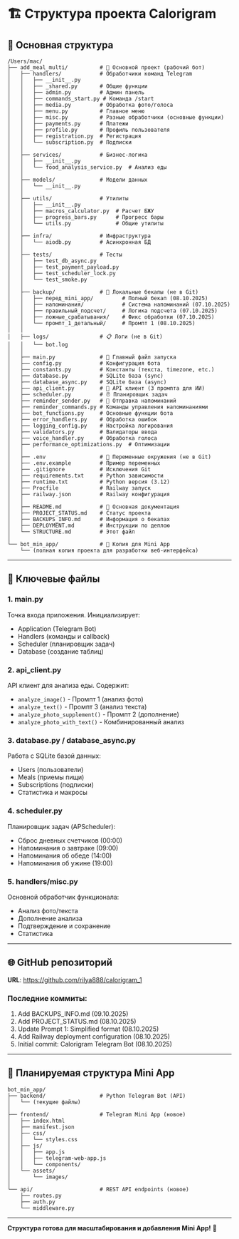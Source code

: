 # 🏗️ Структура проекта Calorigram

## 📂 Основная структура

```
/Users/mac/
├── add_meal_multi/          # 🤖 Основной проект (рабочий бот)
│   ├── handlers/            # Обработчики команд Telegram
│   │   ├── __init__.py
│   │   ├── _shared.py       # Общие функции
│   │   ├── admin.py         # Админ панель
│   │   ├── commands_start.py # Команда /start
│   │   ├── media.py         # Обработка фото/голоса
│   │   ├── menu.py          # Главное меню
│   │   ├── misc.py          # Разные обработчики (основные функции)
│   │   ├── payments.py      # Платежи
│   │   ├── profile.py       # Профиль пользователя
│   │   ├── registration.py  # Регистрация
│   │   └── subscription.py  # Подписки
│   │
│   ├── services/            # Бизнес-логика
│   │   ├── __init__.py
│   │   └── food_analysis_service.py  # Анализ еды
│   │
│   ├── models/              # Модели данных
│   │   └── __init__.py
│   │
│   ├── utils/               # Утилиты
│   │   ├── __init__.py
│   │   ├── macros_calculator.py  # Расчет БЖУ
│   │   ├── progress_bars.py      # Прогресс бары
│   │   └── utils.py              # Общие утилиты
│   │
│   ├── infra/               # Инфраструктура
│   │   └── aiodb.py         # Асинхронная БД
│   │
│   ├── tests/               # Тесты
│   │   ├── test_db_async.py
│   │   ├── test_payment_payload.py
│   │   ├── test_scheduler_lock.py
│   │   └── test_smoke.py
│   │
│   ├── backup/              # 💾 Локальные бекапы (не в Git)
│   │   ├── перед_mini_app/         # Полный бекап (08.10.2025)
│   │   ├── напоминания/            # Система напоминаний (07.10.2025)
│   │   ├── правильный_подсчет/     # Логика подсчета (07.10.2025)
│   │   ├── ложные_срабатывания/    # Фикс обработки (07.10.2025)
│   │   └── промпт_1_детальный/     # Промпт 1 (08.10.2025)
│   │
│   ├── logs/                # 📋 Логи (не в Git)
│   │   └── bot.log
│   │
│   ├── main.py              # 🚀 Главный файл запуска
│   ├── config.py            # Конфигурация бота
│   ├── constants.py         # Константы (текста, timezone, etc.)
│   ├── database.py          # SQLite база (sync)
│   ├── database_async.py    # SQLite база (async)
│   ├── api_client.py        # 🤖 API клиент (3 промпта для ИИ)
│   ├── scheduler.py         # ⏰ Планировщик задач
│   ├── reminder_sender.py   # 🔔 Отправка напоминаний
│   ├── reminder_commands.py # Команды управления напоминаниями
│   ├── bot_functions.py     # Основные функции бота
│   ├── error_handlers.py    # Обработка ошибок
│   ├── logging_config.py    # Настройка логирования
│   ├── validators.py        # Валидаторы ввода
│   ├── voice_handler.py     # Обработка голоса
│   ├── performance_optimizations.py  # Оптимизации
│   │
│   ├── .env                 # 🔐 Переменные окружения (не в Git)
│   ├── .env.example         # Пример переменных
│   ├── .gitignore           # Исключения Git
│   ├── requirements.txt     # Python зависимости
│   ├── runtime.txt          # Python версия (3.12)
│   ├── Procfile             # Railway запуск
│   ├── railway.json         # Railway конфигурация
│   │
│   ├── README.md            # 📖 Основная документация
│   ├── PROJECT_STATUS.md    # Статус проекта
│   ├── BACKUPS_INFO.md      # Информация о бекапах
│   ├── DEPLOYMENT.md        # Инструкции по деплою
│   └── STRUCTURE.md         # Этот файл
│
└── bot_min_app/             # 📱 Копия для Mini App
    └── (полная копия проекта для разработки веб-интерфейса)
```

---

## 🔑 Ключевые файлы

### 1. main.py
Точка входа приложения. Инициализирует:
- Application (Telegram Bot)
- Handlers (команды и callback)
- Scheduler (планировщик задач)
- Database (создание таблиц)

### 2. api_client.py
API клиент для анализа еды. Содержит:
- `analyze_image()` - Промпт 1 (анализ фото)
- `analyze_text()` - Промпт 3 (анализ текста)
- `analyze_photo_supplement()` - Промпт 2 (дополнение)
- `analyze_photo_with_text()` - Комбинированный анализ

### 3. database.py / database_async.py
Работа с SQLite базой данных:
- Users (пользователи)
- Meals (приемы пищи)
- Subscriptions (подписки)
- Статистика и макросы

### 4. scheduler.py
Планировщик задач (APScheduler):
- Сброс дневных счетчиков (00:00)
- Напоминания о завтраке (09:00)
- Напоминания об обеде (14:00)
- Напоминания об ужине (19:00)

### 5. handlers/misc.py
Основной обработчик функционала:
- Анализ фото/текста
- Дополнение анализа
- Подтверждение и сохранение
- Статистика

---

## 🌐 GitHub репозиторий

**URL**: https://github.com/rilya888/calorigram_1

### Последние коммиты:
1. Add BACKUPS_INFO.md (09.10.2025)
2. Add PROJECT_STATUS.md (08.10.2025)
3. Update Prompt 1: Simplified format (08.10.2025)
4. Add Railway deployment configuration (08.10.2025)
5. Initial commit: Calorigram Telegram Bot (08.10.2025)

---

## 📱 Планируемая структура Mini App

```
bot_min_app/
├── backend/                 # Python Telegram Bot (API)
│   └── (текущие файлы)
│
├── frontend/                # Telegram Mini App (новое)
│   ├── index.html
│   ├── manifest.json
│   ├── css/
│   │   └── styles.css
│   ├── js/
│   │   ├── app.js
│   │   ├── telegram-web-app.js
│   │   └── components/
│   └── assets/
│       └── images/
│
└── api/                     # REST API endpoints (новое)
    ├── routes.py
    ├── auth.py
    └── middleware.py
```

---

**Структура готова для масштабирования и добавления Mini App!** 🚀
